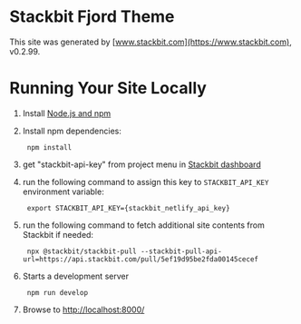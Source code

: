 # Stackbit Fjord Theme

This site was generated by [www.stackbit.com](https://www.stackbit.com), v0.2.99.

# Running Your Site Locally

1. Install [Node.js and npm](https://nodejs.org/en/)

1. Install npm dependencies:

        npm install

1. get "stackbit-api-key" from project menu in [Stackbit dashboard](https://app.stackbit.com/dashboard)

1. run the following command to assign this key to `STACKBIT_API_KEY` environment variable:

        export STACKBIT_API_KEY={stackbit_netlify_api_key}

1. run the following command to fetch additional site contents from Stackbit if needed:

        npx @stackbit/stackbit-pull --stackbit-pull-api-url=https://api.stackbit.com/pull/5ef19d95be2fda00145cecef

1. Starts a development server

        npm run develop

1. Browse to [http://localhost:8000/](http://localhost:8000/)
